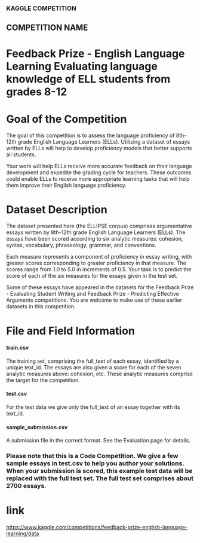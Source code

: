 ### KAGGLE COMPETITION  ###

## COMPETITION NAME ##
 # Feedback Prize - English Language Learning Evaluating language knowledge of ELL students from grades 8-12 #

# Goal of the Competition #
The goal of this competition is to assess the language proficiency of 8th-12th grade English Language Learners (ELLs). Utilizing a dataset of essays written by ELLs will help to develop proficiency models that better supports all students.

Your work will help ELLs receive more accurate feedback on their language development and expedite the grading cycle for teachers. These outcomes could enable ELLs to receive more appropriate learning tasks that will help them improve their English language proficiency.

# Dataset Description #
The dataset presented here (the ELLIPSE corpus) comprises argumentative essays written by 8th-12th grade English Language Learners (ELLs). The essays have been scored according to six analytic measures: cohesion, syntax, vocabulary, phraseology, grammar, and conventions.

Each measure represents a component of proficiency in essay writing, with greater scores corresponding to greater proficiency in that measure. The scores range from 1.0 to 5.0 in increments of 0.5. Your task is to predict the score of each of the six measures for the essays given in the test set.

Some of these essays have appeared in the datasets for the Feedback Prize - Evaluating Student Writing and Feedback Prize - Predicting Effective Arguments competitions. You are welcome to make use of these earlier datasets in this competition.


# File and Field Information #

 #### train.csv #### 
 The training set, comprising the full_text of each essay, identified by a unique text_id. The essays are also given a score for each of the seven analytic measures above: cohesion, etc. These analytic measures comprise the target for the competition.

#### test.csv #### 
For the test data we give only the full_text of an essay together with its text_id.

#### sample_submission.csv #### 
A submission file in the correct format. See the Evaluation page for details.

### Please note that this is a Code Competition. We give a few sample essays in test.csv to help you author your solutions. When your submission is scored, this example test data will be replaced with the full test set. The full test set comprises about 2700 essays. ###

# link #
https://www.kaggle.com/competitions/feedback-prize-english-language-learning/data


